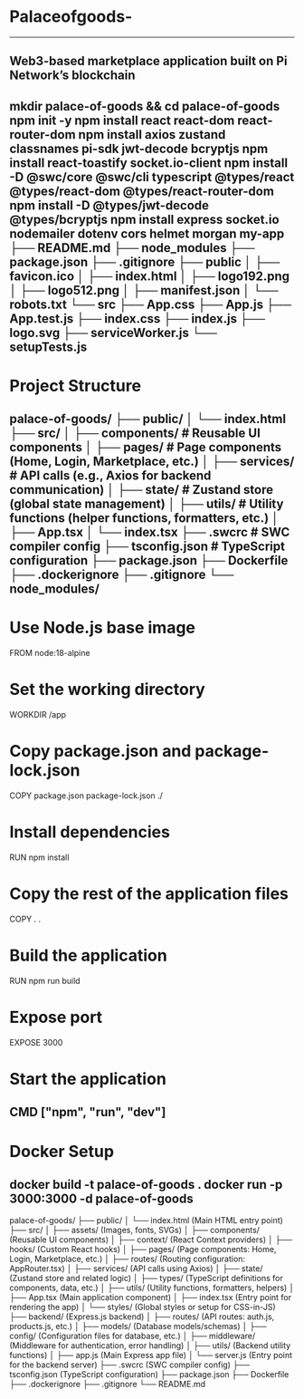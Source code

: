 # Palaceofgoods-
---
Web3-based marketplace application built on Pi Network’s blockchain 
---
mkdir palace-of-goods && cd palace-of-goods
npm init -y
npm install react react-dom react-router-dom
npm install axios zustand classnames pi-sdk jwt-decode bcryptjs
npm install react-toastify socket.io-client
npm install -D @swc/core @swc/cli typescript @types/react @types/react-dom @types/react-router-dom
npm install -D @types/jwt-decode @types/bcryptjs
npm install express socket.io nodemailer dotenv cors helmet morgan
my-app
├── README.md
├── node_modules
├── package.json
├── .gitignore
├── public
│   ├── favicon.ico
│   ├── index.html
│   ├── logo192.png
│   ├── logo512.png
│   ├── manifest.json
│   └── robots.txt
└── src
    ├── App.css
    ├── App.js
    ├── App.test.js
    ├── index.css
    ├── index.js
    ├── logo.svg
    ├── serviceWorker.js
    └── setupTests.js
---
# Project Structure #

palace-of-goods/
├── public/
│   └── index.html
├── src/
│   ├── components/      # Reusable UI components
│   ├── pages/           # Page components (Home, Login, Marketplace, etc.)
│   ├── services/        # API calls (e.g., Axios for backend communication)
│   ├── state/           # Zustand store (global state management)
│   ├── utils/           # Utility functions (helper functions, formatters, etc.)
│   ├── App.tsx
│   └── index.tsx
├── .swcrc               # SWC compiler config
├── tsconfig.json        # TypeScript configuration
├── package.json
├── Dockerfile
├── .dockerignore
├── .gitignore
└── node_modules/
---
# Use Node.js base image
FROM node:18-alpine

# Set the working directory
WORKDIR /app

# Copy package.json and package-lock.json
COPY package.json package-lock.json ./

# Install dependencies
RUN npm install

# Copy the rest of the application files
COPY . .

# Build the application
RUN npm run build

# Expose port
EXPOSE 3000

# Start the application
CMD ["npm", "run", "dev"]
---

# Docker Setup #

docker build -t palace-of-goods .
docker run -p 3000:3000 -d palace-of-goods
---
palace-of-goods/
├── public/
│   └── index.html  (Main HTML entry point)
├── src/
│   ├── assets/        (Images, fonts, SVGs)
│   ├── components/      (Reusable UI components)
│   ├── context/         (React Context providers)
│   ├── hooks/           (Custom React hooks)
│   ├── pages/           (Page components: Home, Login, Marketplace, etc.)
│   ├── routes/          (Routing configuration: AppRouter.tsx)
│   ├── services/        (API calls using Axios)
│   ├── state/           (Zustand store and related logic)
│   ├── types/           (TypeScript definitions for components, data, etc.)
│   ├── utils/           (Utility functions, formatters, helpers)
│   ├── App.tsx           (Main application component)
│   ├── index.tsx         (Entry point for rendering the app)
│   └── styles/         (Global styles or setup for CSS-in-JS)
├── backend/             (Express.js backend)
│   ├── routes/          (API routes: auth.js, products.js, etc.)
│   ├── models/          (Database models/schemas)
│   ├── config/          (Configuration files for database, etc.)
│   ├── middleware/      (Middleware for authentication, error handling)
│   ├── utils/           (Backend utility functions)
│   ├── app.js           (Main Express app file)
│   └── server.js        (Entry point for the backend server)
├── .swcrc               (SWC compiler config)
├── tsconfig.json        (TypeScript configuration)
├── package.json
├── Dockerfile
├── .dockerignore
├── .gitignore
└── README.md
